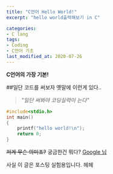 ```yaml
---
title: "C언어 Hello World!"
excerpt: "hello world출력해보기 in C"

categories:
- C lang
tags:
- Coding
- C언어 기초
last_modified_at: 2020-07-26
---
```




**C언어의 가장 기본!**

##일단 코드를 써보자
옛말에 이런게 있다..
> *"일단 써봐야 코딩실력이 는다"*
```C
#include<stdio.h>
int main()
{
    printf("hello world!\n");
    return 0;
}
```

~~저게 무슨 의미죠?~~
궁금한건 뭐다? [Google 님](https://www.google.com)

사실 이 글은 포스팅 실험용입니다. 헤헤
